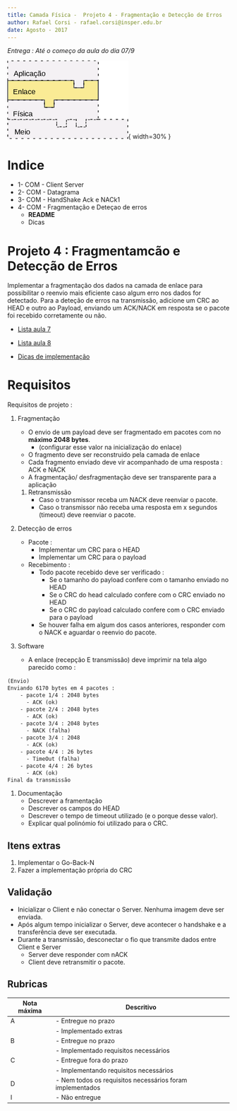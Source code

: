 ```yaml
---
title: Camada Física -  Projeto 4 - Fragmentação e Detecção de Erros
author: Rafael Corsi - rafael.corsi@insper.edu.br
date: Agosto - 2017
---
```


*Entrega : Até o começo da aula do dia 07/9*

![Etapa Atual](doc/etapaAtualPilhaEnlace.png){ width=30% }

# Indice

- 1- COM - Client Server
- 2- COM - Datagrama
- 3- COM - HandShake Ack e NACk1
- 4- COM - Fragmentação e Deteçao de erros  
    - **README**
    - Dicas

# Projeto 4 : Fragmentamcão e Detecção de Erros

Implementar a fragmentação dos dados na camada de enlace para possibilitar o reenvio mais eficiente caso algum erro nos dados for detectado. Para a deteção de erros na transmissão, adicione um CRC ao HEAD e outro ao Payload, enviando um ACK/NACK em resposta se o pacote foi recebido corretamente ou não.

- [Lista aula 7 ](https://github.com/Insper/Camada-Fisica-Computacao/blob/master/2-Aulas/7-Fragmentacao/7-Lista-Fragmentacao.pdf)

- [Lista aula 8 ](https://github.com/Insper/Camada-Fisica-Computacao/blob/master/2-Aulas/8-Deteccao-De-Erros/8-Lista-Deteccao.pdf)

- [Dicas de implementação](https://github.com/Insper/Camada-Fisica-Computacao/blob/master/3-Projetos/4-COM-Fragmentacao-CheckSum/04-COM-Dicas-Fragmentacao-CheckSum.md)
  
# Requisitos

Requisitos de projeto :

1. Fragmentação 
    - O envio de um payload deve ser fragmentado em pacotes com no **máximo 2048 bytes**.
        - (configurar esse valor na inicialização do enlace)
    - O fragmento deve ser reconstruido pela camada de enlace
    - Cada fragmento enviado deve vir acompanhado de uma resposta : ACK e NACK
    - A fragmentação/ desfragmentação deve ser transparente para a aplicação
    
    1. Retransmissão
        - Caso o transmissor receba um NACK deve reenviar o pacote.
        - Caso o transmissor não receba uma resposta em x segundos (timeout) deve reenviar o pacote.
    
1. Detecção de erros
    - Pacote :
        - Implementar um CRC para o HEAD
        - Implementar um CRC para o payload
    - Recebimento :
        - Todo pacote recebido deve ser verificado :
             - Se o tamanho do payload confere com o tamanho enviado no HEAD
             - Se o CRC do head calculado confere com o CRC enviado no HEAD
             - Se o CRC do payload calculado confere com o CRC enviado para o payload
        - Se houver falha em algum dos casos anteriores, responder com o NACK e aguardar o reenvio do pacote.
        
1. Software
    - A enlace (recepção E transmissão) deve imprimir na tela algo parecido como :
    
```
(Envio)
Enviando 6170 bytes em 4 pacotes :
    - pacote 1/4 : 2048 bytes
      - ACK (ok)
    - pacote 2/4 : 2048 bytes
      - ACK (ok)
    - pacote 3/4 : 2048 bytes
      - NACK (falha)
    - pacote 3/4 : 2048
      - ACK (ok)
    - pacote 4/4 : 26 bytes
      - TimeOut (falha)
    - pacote 4/4 : 26 bytes
      - ACK (ok)
Final da transmissão
```

1. Documentação
    - Descrever a framentação 
    - Descrever os campos do HEAD
    - Descrever o tempo de timeout utilizado (e o porque desse valor).
    - Explicar qual polinómio foi utilizado para o CRC.
    
## Itens extras

1. Implementar o Go-Back-N
1. Fazer a implementação própria do CRC

## Validação

- Inicializar o Client e não conectar o Server. Nenhuma imagem deve ser enviada.
- Após algum tempo inicializar o Server, deve acontecer o handshake e a transferência deve ser executada.
- Durante a transmissão, desconectar o fio que transmite dados entre Client e Server
    - Server deve responder com nACK
    - Client deve retransmitir o pacote.

## Rubricas

| Nota máxima | Descritivo                                                |
|-------------|-----------------------------------------------------------|
| A           | - Entregue no prazo                                       |
|             | - Implementado extras                                     |
| B           | - Entregue no prazo                                       |
|             | - Implementado requisitos necessários                     |
| C           | - Entregue fora do prazo                                  |
|             | - Implementando requisitos necessários                    |
| D           | - Nem todos os requisitos necessários foram implementados |
| I           | - Não entregue                                            |



